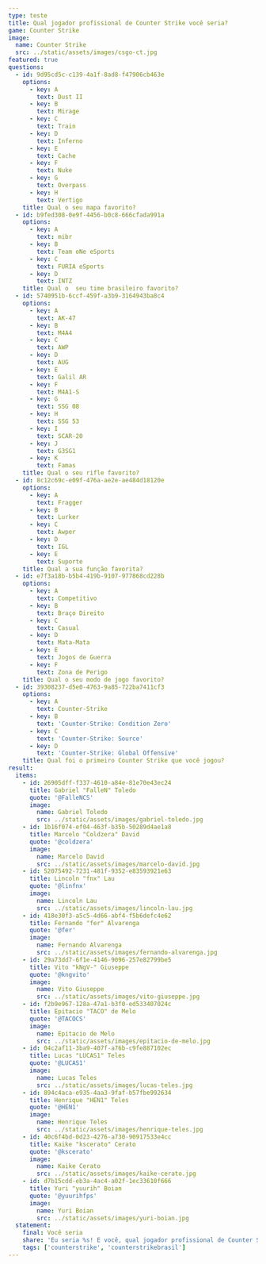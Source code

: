 ```yaml
---
type: teste
title: Qual jogador profissional de Counter Strike você seria?
game: Counter Strike
image:
  name: Counter Strike
  src: ../static/assets/images/csgo-ct.jpg
featured: true
questions:
  - id: 9d95cd5c-c139-4a1f-8ad8-f47906cb463e
    options:
      - key: A
        text: Dust II
      - key: B
        text: Mirage
      - key: C
        text: Train
      - key: D
        text: Inferno
      - key: E
        text: Cache
      - key: F
        text: Nuke
      - key: G
        text: Overpass
      - key: H
        text: Vertigo
    title: Qual o seu mapa favorito?
  - id: b9fed308-0e9f-4456-b0c8-666cfada991a
    options:
      - key: A
        text: mibr
      - key: B
        text: Team oNe eSports
      - key: C
        text: FURIA eSports
      - key: D
        text: INTZ
    title: Qual o  seu time brasileiro favorito?
  - id: 5740951b-6ccf-459f-a3b9-3164943ba8c4
    options:
      - key: A
        text: AK-47
      - key: B
        text: M4A4
      - key: C
        text: AWP
      - key: D
        text: AUG
      - key: E
        text: Galil AR
      - key: F
        text: M4A1-S
      - key: G
        text: SSG 08
      - key: H
        text: SSG 53
      - key: I
        text: SCAR-20 
      - key: J
        text: G3SG1
      - key: K
        text: Famas
    title: Qual o seu rifle favorito?
  - id: 8c12c69c-e09f-476a-ae2e-ae484d18120e
    options:
      - key: A
        text: Fragger
      - key: B
        text: Lurker
      - key: C
        text: Awper
      - key: D
        text: IGL
      - key: E
        text: Suporte
    title: Qual a sua função favorita?
  - id: e7f3a18b-b5b4-419b-9107-977868cd228b
    options:
      - key: A
        text: Competitivo
      - key: B
        text: Braço Direito
      - key: C
        text: Casual
      - key: D
        text: Mata-Mata
      - key: E
        text: Jogos de Guerra
      - key: F
        text: Zona de Perigo
    title: Qual o seu modo de jogo favorito?
  - id: 39308237-d5e0-4763-9a85-722ba7411cf3
    options:
      - key: A
        text: Counter-Strike
      - key: B
        text: 'Counter-Strike: Condition Zero'
      - key: C
        text: 'Counter-Strike: Source'
      - key: D
        text: 'Counter-Strike: Global Offensive'
    title: Qual foi o primeiro Counter Strike que você jogou?
result:
  items:
    - id: 26905dff-f337-4610-a84e-81e70e43ec24
      title: Gabriel "FalleN" Toledo
      quote: '@FalleNCS'
      image:
        name: Gabriel Toledo
        src: ../static/assets/images/gabriel-toledo.jpg
    - id: 1b16f074-ef04-463f-b35b-50289d4ae1a8
      title: Marcelo "Coldzera" David
      quote: '@coldzera'
      image:
        name: Marcelo David
        src: ../static/assets/images/marcelo-david.jpg
    - id: 52075492-7231-481f-9352-e83593921e63
      title: Lincoln "fnx" Lau
      quote: '@linfnx'
      image:
        name: Lincoln Lau
        src: ../static/assets/images/lincoln-lau.jpg
    - id: 418e30f3-a5c5-4d66-abf4-f5b6defc4e62
      title: Fernando "fer" Alvarenga
      quote: '@fer'
      image:
        name: Fernando Alvarenga
        src: ../static/assets/images/fernando-alvarenga.jpg
    - id: 29a73dd7-6f1e-4146-9096-257e82799be5
      title: Vito "kNgV-" Giuseppe
      quote: '@kngvito'
      image:
        name: Vito Giuseppe
        src: ../static/assets/images/vito-giuseppe.jpg
    - id: f2b9e967-128a-47a1-b3f0-ed533407024c
      title: Epitacio "TACO" de Melo
      quote: '@TACOCS'
      image:
        name: Epitacio de Melo
        src: ../static/assets/images/epitacio-de-melo.jpg
    - id: 04c2af11-3ba9-407f-a76b-c9fe887102ec
      title: Lucas "LUCAS1" Teles
      quote: '@LUCAS1'
      image:
        name: Lucas Teles
        src: ../static/assets/images/lucas-teles.jpg
    - id: 894c4aca-e935-4aa3-9faf-b57fbe992634
      title: Henrique "HEN1" Teles
      quote: '@HEN1'
      image:
        name: Henrique Teles
        src: ../static/assets/images/henrique-teles.jpg
    - id: 40c6f4bd-0d23-4276-a730-90917533e4cc
      title: Kaike "kscerato" Cerato
      quote: '@kscerato'
      image:
        name: Kaike Cerato
        src: ../static/assets/images/kaike-cerato.jpg
    - id: d7b15cdd-eb3a-4ac4-a02f-1ec33610f666
      title: Yuri "yuurih" Boian
      quote: '@yuurihfps'
      image:
        name: Yuri Boian
        src: ../static/assets/images/yuri-boian.jpg
  statement:
    final: Você seria
    share: 'Eu seria %s! E você, qual jogador profissional de Counter Strike seria?'
    tags: ['counterstrike', 'counterstrikebrasil']
---
```


